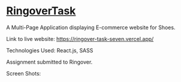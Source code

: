 # [RingoverTask](https://ringover-task-seven.vercel.app/)

A Multi-Page Application displaying E-commerce website for Shoes.

Link to live website: https://ringover-task-seven.vercel.app/

Technologies Used: React.js, SASS

Assignment submitted to Ringover.

Screen Shots:
